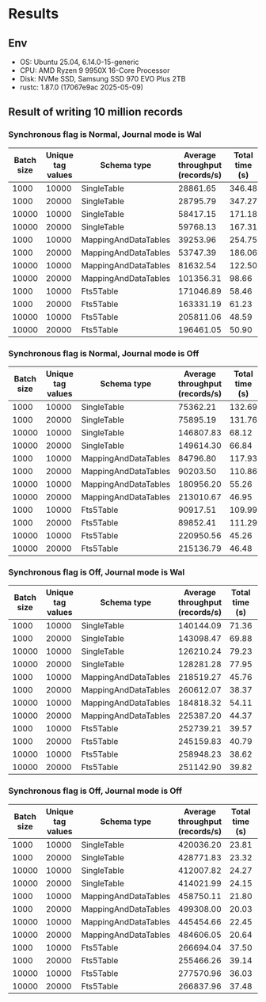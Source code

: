 # Results

## Env

* OS: Ubuntu 25.04, 6.14.0-15-generic
* CPU: AMD Ryzen 9 9950X 16-Core Processor
* Disk: NVMe SSD, Samsung SSD 970 EVO Plus 2TB
* rustc: 1.87.0 (17067e9ac 2025-05-09)

## Result of writing 10 million records

### Synchronous flag is Normal, Journal mode is Wal

| Batch size | Unique tag values | Schema type          | Average throughput (records/s) | Total time (s) | DB size (MiB) | User time (s) | System time (s) | CPU usage, % |
|------------|-------------------|----------------------|--------------------------------|----------------|---------------|---------------|-----------------|--------------|
| 1000       | 10000             | SingleTable          | 28861.65                       | 346.48         | 995.32        | 23.38         | 85.21           | 31           |
| 1000       | 20000             | SingleTable          | 28795.79                       | 347.27         | 992.44        | 23.79         | 86.64           | 31           |
| 10000      | 10000             | SingleTable          | 58417.15                       | 171.18         | 995.43        | 19.05         | 77.54           | 56           |
| 10000      | 20000             | SingleTable          | 59768.13                       | 167.31         | 992.29        | 18.24         | 76.05           | 56           |
| 1000       | 10000             | MappingAndDataTables | 39253.96                       | 254.75         | 292.54        | 23.37         | 51.96           | 29           |
| 1000       | 20000             | MappingAndDataTables | 53747.39                       | 186.06         | 293.11        | 20.23         | 37.71           | 31           |
| 10000      | 10000             | MappingAndDataTables | 81632.54                       | 122.50         | 292.55        | 18.20         | 48.51           | 54           |
| 10000      | 20000             | MappingAndDataTables | 101356.31                      | 98.66          | 293.11        | 16.92         | 37.32           | 54           |
| 1000       | 10000             | Fts5Table            | 171046.89                      | 58.46          | 1076.31       | 37.48         | 3.54            | 70           |
| 1000       | 20000             | Fts5Table            | 163331.19                      | 61.23          | 1106.43       | 38.73         | 3.73            | 69           |
| 10000      | 10000             | Fts5Table            | 205811.06                      | 48.59          | 1077.44       | 35.77         | 3.76            | 81           |
| 10000      | 20000             | Fts5Table            | 196461.05                      | 50.90          | 1107.07       | 36.89         | 3.97            | 80           |

### Synchronous flag is Normal, Journal mode is Off

| Batch size | Unique tag values | Schema type          | Average throughput (records/s) | Total time (s) | DB size (MiB) | User time (s) | System time (s) | CPU usage, % |
|------------|-------------------|----------------------|--------------------------------|----------------|---------------|---------------|-----------------|--------------|
| 1000       | 10000             | SingleTable          | 75362.21                       | 132.69         | 995.64        | 11.88         | 31.58           | 32           |
| 1000       | 20000             | SingleTable          | 75895.19                       | 131.76         | 992.37        | 11.50         | 32.57           | 33           |
| 10000      | 10000             | SingleTable          | 146807.83                      | 68.12          | 995.40        | 10.53         | 24.77           | 51           |
| 10000      | 20000             | SingleTable          | 149614.30                      | 66.84          | 992.36        | 10.52         | 25.16           | 53           |
| 1000       | 10000             | MappingAndDataTables | 84796.80                       | 117.93         | 292.55        | 16.16         | 20.54           | 31           |
| 1000       | 20000             | MappingAndDataTables | 90203.50                       | 110.86         | 293.10        | 16.94         | 16.28           | 29           |
| 10000      | 10000             | MappingAndDataTables | 180956.20                      | 55.26          | 292.55        | 13.33         | 17.44           | 55           |
| 10000      | 20000             | MappingAndDataTables | 213010.67                      | 46.95          | 293.11        | 12.96         | 14.10           | 57           |
| 1000       | 10000             | Fts5Table            | 90917.51                       | 109.99         | 1077.95       | 38.97         | 2.17            | 37           |
| 1000       | 20000             | Fts5Table            | 89852.41                       | 111.29         | 1107.38       | 39.99         | 2.25            | 37           |
| 10000      | 10000             | Fts5Table            | 220950.56                      | 45.26          | 1078.05       | 35.11         | 1.55            | 80           |
| 10000      | 20000             | Fts5Table            | 215136.79                      | 46.48          | 1107.25       | 36.06         | 1.64            | 80           |

### Synchronous flag is Off, Journal mode is Wal

| Batch size | Unique tag values | Schema type          | Average throughput (records/s) | Total time (s) | DB size (MiB) | User time (s) | System time (s) | CPU usage, % |
|------------|-------------------|----------------------|--------------------------------|----------------|---------------|---------------|-----------------|--------------|
| 1000       | 10000             | SingleTable          | 140144.09                      | 71.36          | 995.35        | 18.16         | 53.04           | 99           |
| 1000       | 20000             | SingleTable          | 143098.47                      | 69.88          | 992.34        | 17.80         | 51.95           | 99           |
| 10000      | 10000             | SingleTable          | 126210.24                      | 79.23          | 995.02        | 17.77         | 61.48           | 99           |
| 10000      | 20000             | SingleTable          | 128281.28                      | 77.95          | 992.44        | 18.02         | 59.86           | 99           |
| 1000       | 10000             | MappingAndDataTables | 218519.27                      | 45.76          | 292.54        | 16.70         | 29.04           | 99           |
| 1000       | 20000             | MappingAndDataTables | 260612.07                      | 38.37          | 293.10        | 15.89         | 22.36           | 99           |
| 10000      | 10000             | MappingAndDataTables | 184818.32                      | 54.11          | 292.53        | 17.45         | 36.63           | 99           |
| 10000      | 20000             | MappingAndDataTables | 225387.20                      | 44.37          | 293.11        | 16.11         | 28.19           | 99           |
| 1000       | 10000             | Fts5Table            | 252739.21                      | 39.57          | 1076.05       | 37.05         | 2.61            | 100          |
| 1000       | 20000             | Fts5Table            | 245159.83                      | 40.79          | 1107.27       | 38.09         | 2.80            | 100          |
| 10000      | 10000             | Fts5Table            | 258948.23                      | 38.62          | 1078.02       | 35.42         | 3.19            | 99           |
| 10000      | 20000             | Fts5Table            | 251142.90                      | 39.82          | 1108.68       | 36.49         | 3.36            | 99           |

### Synchronous flag is Off, Journal mode is Off

| Batch size | Unique tag values | Schema type          | Average throughput (records/s) | Total time (s) | DB size (MiB) | User time (s) | System time (s) | CPU usage, % |
|------------|-------------------|----------------------|--------------------------------|----------------|---------------|---------------|-----------------|--------------|
| 1000       | 10000             | SingleTable          | 420036.20                      | 23.81          | 995.36        | 9.70          | 14.13           | 99           |
| 1000       | 20000             | SingleTable          | 428771.83                      | 23.32          | 992.27        | 9.35          | 14.03           | 99           |
| 10000      | 10000             | SingleTable          | 412007.82                      | 24.27          | 995.39        | 10.29         | 13.92           | 99           |
| 10000      | 20000             | SingleTable          | 414021.99                      | 24.15          | 992.06        | 10.25         | 13.81           | 99           |
| 1000       | 10000             | MappingAndDataTables | 458750.11                      | 21.80          | 292.54        | 12.78         | 9.05            | 100          |
| 1000       | 20000             | MappingAndDataTables | 499308.00                      | 20.03          | 293.10        | 12.82         | 7.30            | 100          |
| 10000      | 10000             | MappingAndDataTables | 445454.66                      | 22.45          | 292.54        | 12.98         | 9.49            | 100          |
| 10000      | 20000             | MappingAndDataTables | 484606.05                      | 20.64          | 293.10        | 12.82         | 7.83            | 99           |
| 1000       | 10000             | Fts5Table            | 266694.04                      | 37.50          | 1077.70       | 36.31         | 1.28            | 100          |
| 1000       | 20000             | Fts5Table            | 255466.26                      | 39.14          | 1105.91       | 37.74         | 1.38            | 99           |
| 10000      | 10000             | Fts5Table            | 277570.96                      | 36.03          | 1077.51       | 34.82         | 1.24            | 99           |
| 10000      | 20000             | Fts5Table            | 266837.96                      | 37.48          | 1107.73       | 36.25         | 1.30            | 99           |
